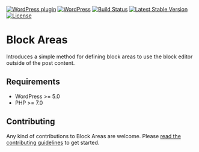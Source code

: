 [![WordPress plugin](https://img.shields.io/wordpress/plugin/v/block-areas.svg?maxAge=2592000)](https://wordpress.org/plugins/block-areas/)
[![WordPress](https://img.shields.io/wordpress/v/block-areas.svg?maxAge=2592000)](https://wordpress.org/plugins/block-areas/)
[![Build Status](https://api.travis-ci.org/wprig/block-areas.png?branch=master)](https://travis-ci.org/wprig/block-areas)
[![Latest Stable Version](https://poser.pugx.org/wprig/block-areas/version)](https://packagist.org/packages/wprig/block-areas)
[![License](https://poser.pugx.org/wprig/block-areas/license)](https://packagist.org/packages/wprig/block-areas)

# Block Areas

Introduces a simple method for defining block areas to use the block editor outside of the post content.

## Requirements

* WordPress >= 5.0
* PHP >= 7.0

## Contributing

Any kind of contributions to Block Areas are welcome. Please [read the contributing guidelines](https://github.com/wprig/block-areas/blob/master/CONTRIBUTING.md) to get started.
